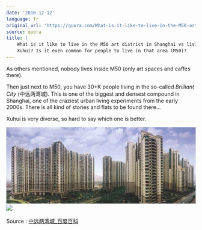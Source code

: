 ```yaml
---
date: '2016-12-12'
language: fr
original_url: 'https://quora.com/What-is-it-like-to-live-in-the-M50-art-district-in-Shanghai-vs-living-in-Xuhui-Is-it-even-common-for-people-to-live-in-that-area-M50/answer/Clément-Renaud'
source: quora
title: |
    What is it like to live in the M50 art district in Shanghai vs living in
    Xuhui? Is it even common for people to live in that area (M50)?
---
```


As others mentioned, nobody lives inside M50 (only art spaces and caffes
there).

Then just next to M50, you have 30+K people living in the so-called
*Brilliant City* (中远两湾城)*.* This is one of the biggest and densest
compound in Shanghai, one of the craziest urban living experiments from
the early 2000s. There is all kind of stories and flats to be found
there...

Xuhui is very diverse, so hard to say which one is better.

![](/img/quora/main-qimg-a67a83fc2b16f07c9a1ea05b966aee79-c.png)![](/img/quora/main-qimg-80b0a7085e1513cc3b93142b37533e34.png)

Source : [中远两湾城\_百度百科](http://baike.baidu.com/view/3577342.htm)
